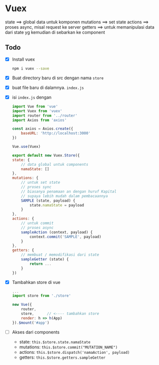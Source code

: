 # Vuex

state ==> global data untuk komponen
mutations ==> set state
actions ==> proses async, misal request ke server
getters ==> untuk memanipulasi data dari state yg kemudian di sebarkan ke component

## Todo
- [x] Install vuex
    ```bash
    npm i vuex --save
    ```
- [x] Buat directory baru di src dengan nama `store`
- [x] buat file baru di dalamnya. `index.js`
- [x] isi `index.js` dengan
    ```js
    import Vue from 'vue'
    import Vuex from 'vuex'
    import router from '../router'
    import Axios from 'axios'

    const axios = Axios.create({
        baseURL: 'http://localhost:3000'
    })

    Vue.use(Vuex)

    export default new Vuex.Store({
    state: {
        // data global untuk components
        namaState: []
    },
    mutations: {
        // untuk set state
        // proses sync
        // biasanya penamaan an dengan huruf Kapital
        // supaya lebih mudah dalam pembacaannya
        SAMPLE (state, payload) {
            state.namaState = payload
        }
    },
    actions: {
        // untuk commit
        // proses async
        sampleAction (context, payload) {
            context.commit('SAMPLE', payload)
        }
    }, 
    getters: {
        // membuat / memodifikasi dari state
        sampleGetter (state) {
            return ...
        }
    })
    ```

- [x] Tambahkan store di vue
    ```js
    ...
    import store from './store'

    new Vue({
        router,
        store,      // <---- tambahkan store
        render: h => h(App)
    }).$mount('#app')
    ```

- [ ] Akses dari components
    - state:
        `this.$store.state.namaState`
    - mutations:
        `this.$store.commit("MUTATION_NAME")`
    - actions:
        `this.$store.dispatch('namaAction', payload)`
    - getters:
        `this.$store.getters.sampleGetter`